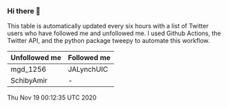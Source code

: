 ### Hi there 👋

This table is automatically updated every six hours with a list of Twitter users who have followed me and unfollowed me. I used Github Actions, the Twitter API, and the python package tweepy to automate this workflow.

| Unfollowed me |  Followed me |
| --- | --- |
|mgd_1256|JALynchUIC|
|SchibyAmir|-|
Thu Nov 19 00:12:35 UTC 2020
